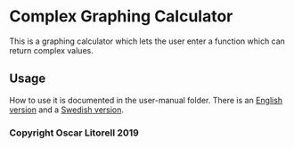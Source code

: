 # Complex Graphing Calculator

This is a graphing calculator which lets the user enter a function which can return complex values.

## Usage

How to use it is documented in the user-manual folder. There is an [English version](https://github.com/OscarLitorell/complex-graphing/blob/master/user-manual/english.md) and a [Swedish version](https://github.com/OscarLitorell/complex-graphing/blob/master/user-manual/swedish.md).


### Copyright Oscar Litorell 2019